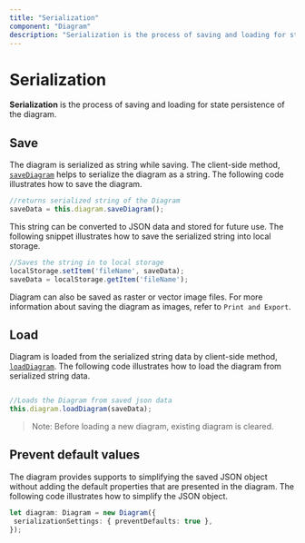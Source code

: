 ```yaml
---
title: "Serialization"
component: "Diagram"
description: "Serialization is the process of saving and loading for state persistence of the diagram."
---
```


# Serialization

**Serialization** is the process of saving and loading for state persistence of the diagram.

## Save

The diagram is serialized as string while saving. The client-side method, [`saveDiagram`](../api/diagram#saveDiagram) helps to serialize the diagram as a string. The following code illustrates how to save the diagram.

```typescript
//returns serialized string of the Diagram
saveData = this.diagram.saveDiagram();

```

This string can be converted to JSON data and stored for future use. The following snippet illustrates how to save the serialized string into local storage.

```typescript
//Saves the string in to local storage
localStorage.setItem('fileName', saveData);
saveData = localStorage.getItem('fileName');

```

Diagram can also be saved as raster or vector image files. For more information about saving the diagram as images, refer to `Print and Export`.

## Load

Diagram is loaded from the serialized string data by client-side method, [`loadDiagram`](../api/diagram#loadDiagram).
The following code illustrates how to load the diagram from serialized string data.

```typescript

//Loads the Diagram from saved json data
this.diagram.loadDiagram(saveData);

```

>Note: Before loading a new diagram, existing diagram is cleared.

## Prevent default values

The diagram provides supports to simplifying the saved JSON object without adding the default properties that are presented in the diagram.
The following code illustrates how to simplify the JSON object.

```typescript
let diagram: Diagram = new Diagram({
 serializationSettings: { preventDefaults: true },
});

```